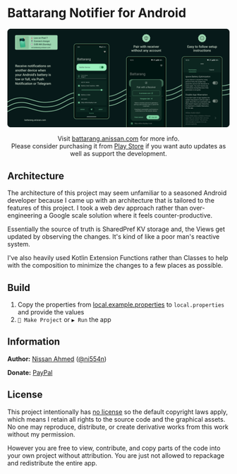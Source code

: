 # Battarang Notifier for Android

![Battarang Features](.docs/features.png)

<p align="center">
   Visit <a href="https://battarang.anissan.com">battarang.anissan.com</a> for more info.<br>
   Please consider purchasing it from <a href="https://play.google.com/store/apps/details?id=com.anissan.battarang">Play Store</a> if you want auto updates as well as support the development.
</p>

## Architecture

The architecture of this project may seem unfamiliar to a seasoned Android developer
because I came up with an architecture that is tailored to the features of this project.
I took a web dev approach rather than over-engineering a Google scale solution where it feels
counter-productive.

Essentially the source of truth is SharedPref KV storage and, the Views get updated by observing the
changes.
It's kind of like a poor man's reactive system.

I've also heavily used Kotlin Extension Functions rather than Classes to help with the composition
to minimize the changes to a few places as possible.

## Build

1. Copy the properties from [local.example.properties](local.example.properties)
   to `local.properties` and provide the values
2. `🔨 Make Project` or `▶️ Run` the app

## Information

**Author:** [Nissan Ahmed](https://anissan.com) ([@ni554n](https://twitter.com/ni554n))

**Donate:** [PayPal](https://paypal.me/ni554n)
<img src="https://ping.anissan.com/?repo=battarang-notifier-android" width="0" height="0" align="right">

## License

This project intentionally
has [no license](https://docs.github.com/en/repositories/managing-your-repositorys-settings-and-features/customizing-your-repository/licensing-a-repository#choosing-the-right-license)
so the default copyright laws apply,
which means I retain all rights to the source code and the graphical assets.
No one may reproduce, distribute, or create derivative works from this work without my permission.

However you are free to view, contribute, and copy parts of the code into your own project without
attribution.
You are just not allowed to repackage and redistribute the entire app.
